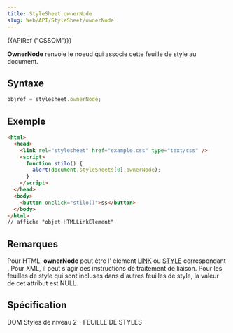 ```yaml
---
title: StyleSheet.ownerNode
slug: Web/API/StyleSheet/ownerNode
---
```


{{APIRef ("CSSOM")}}

**OwnerNode** renvoie le noeud qui associe cette feuille de style au document.

## Syntaxe

```js
objref = stylesheet.ownerNode;
```

## Exemple

```html
<html>
  <head>
    <link rel="stylesheet" href="example.css" type="text/css" />
    <script>
      function stilo() {
        alert(document.styleSheets[0].ownerNode);
      }
    </script>
  </head>
  <body>
    <button onclick="stilo()">ss</button>
  </body>
</html>
// affiche "objet HTMLLinkElement"
```

## Remarques

Pour HTML, **ownerNode** peut être l' élément [LINK](en/LINK) ou [STYLE](en/STYLE) correspondant . Pour XML, il peut s'agir des instructions de traitement de liaison. Pour les feuilles de style qui sont incluses dans d'autres feuilles de style, la valeur de cet attribut est NULL.

## Spécification

DOM Styles de niveau 2 - FEUILLE DE STYLES
